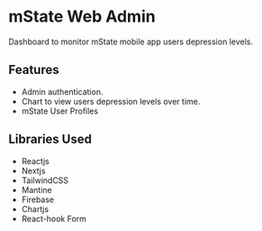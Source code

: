 # mState Web Admin

Dashboard to monitor mState mobile app users depression levels.

## Features

- Admin authentication.
- Chart to view users depression levels over time.
- mState User Profiles

## Libraries Used

- Reactjs
- Nextjs
- TailwindCSS
- Mantine
- Firebase
- Chartjs
- React-hook Form
